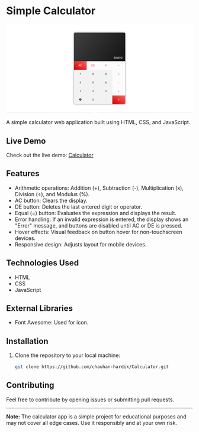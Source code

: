 # Simple Calculator 

![Game Screenshot](Screenshot/desktop.png)

A simple calculator web application built using HTML, CSS, and JavaScript.

## Live Demo

Check out the live demo: [Calculator](https://chauhan-hardik.github.io/Calculator/)

## Features

- Arithmetic operations: Addition (+), Subtraction (-), Multiplication (x), Division (÷), and Modulus (%).
- AC button: Clears the display.
- DE button: Deletes the last entered digit or operator.
- Equal (=) button: Evaluates the expression and displays the result.
- Error handling: If an invalid expression is entered, the display shows an "Error" message, and buttons are disabled until AC or DE is pressed.
- Hover effects: Visual feedback on button hover for non-touchscreen devices.
- Responsive design: Adjusts layout for mobile devices.

## Technologies Used

- HTML
- CSS
- JavaScript

## External Libraries

- Font Awesome: Used for icon.

## Installation

1. Clone the repository to your local machine:

   ```bash
   git clone https://github.com/chauhan-hardik/Calculator.git

## Contributing

Feel free to contribute by opening issues or submitting pull requests.

---

**Note:** The calculator app is a simple project for educational purposes and may not cover all edge cases. Use it responsibly and at your own risk.
